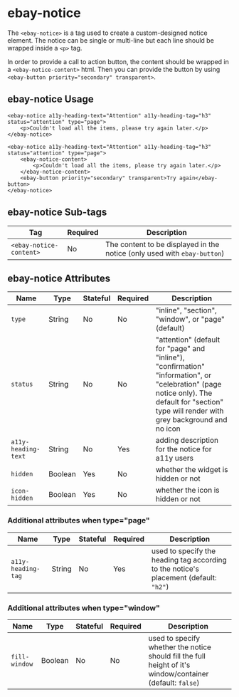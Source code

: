 # ebay-notice

The `<ebay-notice>` is a tag used to create a custom-designed notice element. The notice can be single or multi-line but each line should be wrapped inside a `<p>` tag.

In order to provide a call to action button, the content should be wrapped in a `<ebay-notice-content>` html. Then you can provide the button by using `<ebay-button priority="secondary" transparent>`.

## ebay-notice Usage

```marko
<ebay-notice a11y-heading-text="Attention" a11y-heading-tag="h3" status="attention" type="page">
    <p>Couldn't load all the items, please try again later.</p>
</ebay-notice>
```

```marko
<ebay-notice a11y-heading-text="Attention" a11y-heading-tag="h3" status="attention" type="page">
    <ebay-notice-content>
        <p>Couldn't load all the items, please try again later.</p>
    </ebay-notice-content>
    <ebay-button priority="secondary" transparent>Try again</ebay-button>
</ebay-notice>
```

## ebay-notice Sub-tags

Tag | Required | Description
--- | --- | ---
`<ebay-notice-content>` | No | The content to be displayed in the notice (only used with `ebay-button`)

## ebay-notice Attributes

Name | Type | Stateful | Required | Description
--- | --- | --- | --- | ---
`type` | String | No | No | "inline", "section", "window", or "page" (default)
`status`  | String | No | No | "attention" (default for "page" and "inline"), "confirmation" "information", or "celebration" (page notice only).  The default for "section" type will render with grey background and no icon
`a11y-heading-text` | String | No | Yes | adding description for the notice for a11y users
`hidden` | Boolean | Yes | No | whether the widget is hidden or not
`icon-hidden` | Boolean | Yes | No | whether the icon is hidden or not

### Additional attributes when type="page"

Name | Type | Stateful | Required | Description
--- | --- | --- | --- | ---
`a11y-heading-tag` | String | No | Yes | used to specify the heading tag according to the notice's placement (default: `"h2"`)

### Additional attributes when type="window"

Name | Type | Stateful | Required | Description
--- | --- | --- | --- | ---
`fill-window` | Boolean | No | No | used to specify whether the notice should fill the full height of it's window/container (default: `false`)
